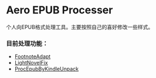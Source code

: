 # Aero EPUB Processer
个人向EPUB格式处理工具。主要按照自己的喜好修改一些样式。

### 目前处理功能：
+ [FootnoteAdapt](https://github.com/Aeroblast/AeroEpubProcesser/tree/master/src/FootnoteAdapt)
+ [LightNovelFix](https://github.com/Aeroblast/AeroEpubProcesser/tree/master/src/LightNovelFix)
+ [ProcEpubByKindleUnpack](https://github.com/Aeroblast/AeroEpubProcesser/tree/master/src/ProcEpubByKindleUnpack)
